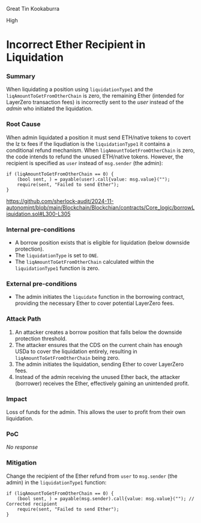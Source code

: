 Great Tin Kookaburra

High

# Incorrect Ether Recipient in Liquidation

### Summary

When liquidating a position using `liquidationType1` and the `liqAmountToGetFromOtherChain` is zero, the remaining Ether (intended for LayerZero transaction fees) is incorrectly sent to the *user* instead of the *admin* who initiated the liquidation.


### Root Cause


When admin liquidated a position it must send ETH/native tokens to covert the lz tx fees if the liqudiation is the `liquidationType1` it contains a conditional refund mechanism. When `liqAmountToGetFromOtherChain` is zero, the code intends to refund the unused ETH/native tokens. However, the recipient is specified as `user` instead of `msg.sender` (the admin):

```solidity
if (liqAmountToGetFromOtherChain == 0) {
    (bool sent, ) = payable(user).call{value: msg.value}("");
    require(sent, "Failed to send Ether");
}
```

https://github.com/sherlock-audit/2024-11-autonomint/blob/main/Blockchain/Blockchian/contracts/Core_logic/borrowLiquidation.sol#L300-L305

### Internal pre-conditions

* A borrow position exists that is eligible for liquidation (below downside protection).
* The `liquidationType` is set to `ONE`.
* The `liqAmountToGetFromOtherChain` calculated within the `liquidationType1` function is zero.

### External pre-conditions

* The admin initiates the `liquidate` function in the borrowing contract, providing the necessary Ether to cover potential LayerZero fees.


### Attack Path

1. An attacker creates a borrow position that falls below the downside protection threshold.
2. The attacker ensures that the CDS on the current chain has enough USDa to cover the liquidation entirely, resulting in `liqAmountToGetFromOtherChain` being zero.
3. The admin initiates the liquidation, sending Ether to cover LayerZero fees.
4. Instead of the admin receiving the unused Ether back, the attacker (borrower) receives the Ether, effectively gaining an unintended profit.

### Impact

Loss of funds for the admin. This allows the user to profit from their own liquidation.


### PoC

_No response_

### Mitigation


Change the recipient of the Ether refund from `user` to `msg.sender` (the admin) in the `liquidationType1` function:

```solidity
if (liqAmountToGetFromOtherChain == 0) {
    (bool sent, ) = payable(msg.sender).call{value: msg.value}(""); // Corrected recipient
    require(sent, "Failed to send Ether");
}
```